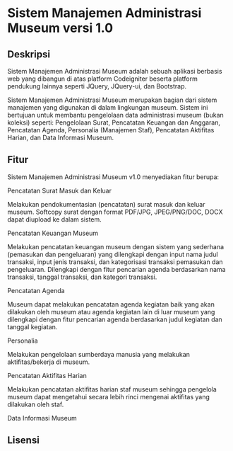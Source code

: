 # Sistem Manajemen Administrasi Museum versi 1.0

## Deskripsi
Sistem Manajemen Administrasi Museum adalah sebuah aplikasi berbasis web yang dibangun di atas platform Codeigniter beserta platform pendukung lainnya seperti JQuery, JQuery-ui, dan Bootstrap.

Sistem Manajemen Administrasi Museum merupakan bagian dari sistem manajemen yang digunakan di dalam lingkungan museum. Sistem ini bertujuan untuk membantu pengelolaan data administrasi museum (bukan koleksi) seperti: Pengelolaan Surat, Pencatatan Keuangan dan Anggaran, Pencatatan Agenda, Personalia (Manajemen Staf), Pencatatan Aktifitas Harian, dan Data Informasi Museum.

## Fitur
Sistem Manajemen Administrasi Museum v1.0 menyediakan fitur berupa:

Pencatatan Surat Masuk dan Keluar

Melakukan pendokumentasian (pencatatan) surat masuk dan keluar museum. Softcopy surat dengan format PDF/JPG, JPEG/PNG/DOC, DOCX dapat diupload ke dalam sistem.

Pencatatan Keuangan Museum

Melakukan pencatatan keuangan museum dengan sistem yang sederhana (pemasukan dan pengeluaran) yang dilengkapi dengan input nama judul transaksi, input jenis transaksi, dan kategorisasi transaksi pemasukan dan pengeluaran. Dilengkapi dengan fitur pencarian agenda berdasarkan nama transaksi, tanggal transaksi, dan kategori transaksi.

Pencatatan Agenda

Museum dapat melakukan pencatatan agenda kegiatan baik yang akan dilakukan oleh museum atau agenda kegiatan lain di luar museum yang dilengkapi dengan fitur pencarian agenda berdasarkan judul kegiatan dan tanggal kegiatan.

Personalia

Melakukan pengelolaan sumberdaya manusia yang melakukan aktifitas/bekerja di museum.

Pencatatan Aktifitas Harian

Melakukan pencatatan aktifitas harian staf museum sehingga pengelola museum dapat mengetahui secara lebih rinci mengenai aktifitas yang dilakukan oleh staf.

Data Informasi Museum

## Lisensi
